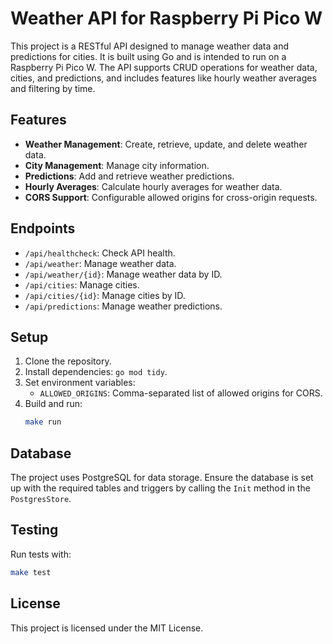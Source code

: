 # Weather API for Raspberry Pi Pico W

This project is a RESTful API designed to manage weather data and predictions for cities. It is built using Go and is intended to run on a Raspberry Pi Pico W. The API supports CRUD operations for weather data, cities, and predictions, and includes features like hourly weather averages and filtering by time.

## Features

- **Weather Management**: Create, retrieve, update, and delete weather data.
- **City Management**: Manage city information.
- **Predictions**: Add and retrieve weather predictions.
- **Hourly Averages**: Calculate hourly averages for weather data.
- **CORS Support**: Configurable allowed origins for cross-origin requests.

## Endpoints

- `/api/healthcheck`: Check API health.
- `/api/weather`: Manage weather data.
- `/api/weather/{id}`: Manage weather data by ID.
- `/api/cities`: Manage cities.
- `/api/cities/{id}`: Manage cities by ID.
- `/api/predictions`: Manage weather predictions.

## Setup

1. Clone the repository.
2. Install dependencies: `go mod tidy`.
3. Set environment variables:
   - `ALLOWED_ORIGINS`: Comma-separated list of allowed origins for CORS.
4. Build and run:
   ```bash
   make run
   ```

## Database

The project uses PostgreSQL for data storage. Ensure the database is set up with the required tables and triggers by calling the `Init` method in the `PostgresStore`.

## Testing

Run tests with:
```bash
make test
```

## License

This project is licensed under the MIT License.
